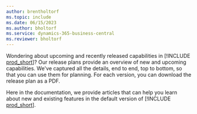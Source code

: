 ```yaml
---
author: brentholtorf
ms.topic: include
ms.date: 06/15/2023
ms.author: bholtorf
ms.service: dynamics-365-business-central
ms.reviewer: bholtorf
---
```

Wondering about upcoming and recently released capabilities in [!INCLUDE [prod_short](prod_short.md)]? Our release plans provide an overview of new and upcoming capabilities. We've captured all the details, end to end, top to bottom, so that you can use them for planning. For each version, you can download the release plan as a PDF.

Here in the documentation, we provide articles that can help you learn about new and existing features in the default version of [!INCLUDE [prod_short](prod_short.md)].